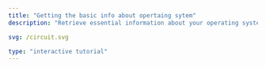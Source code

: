 ```yaml
---
title: "Getting the basic info about opertaing sytem"
description: "Retrieve essential information about your operating system and shell environment."

svg: /circuit.svg

type: "interactive tutorial"
---
```

